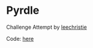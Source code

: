 # Pyrdle

Challenge Attempt by [leechristie](https://github.com/leechristie)

Code: [here](https://github.com/PythonAberdeen/user_group/blob/master/2022-01/intermediate/leechristie/pyrdle.ipynb)
